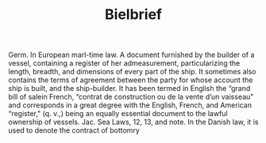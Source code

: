 ---
title: Bielbrief
letter: B
permalink: "/definitions/bielbrief.html"
body: Germ. In European marl-time law. A document furnished by the builder of a vessel,
  containing a register of her admeasurement, particularizing the length, breadth,
  and dimensions of every part of the ship. It sometimes also contains the terms of
  agreement between the party for whose account the ship is built, and the ship-builder.
  It has been termed in English the “grand bill of salein French, “contrat de construction
  ou de la vente d’un vaisseau" and corresponds in a great degree with the English,
  French, and American “register," (q. v.,) being an equally essential document to
  the lawful ownership of vessels. Jac. Sea Laws, 12, 13, and note. In the Danish
  law, it is used to denote the contract of bottomry
published_at: '2018-07-07'
layout: post
---